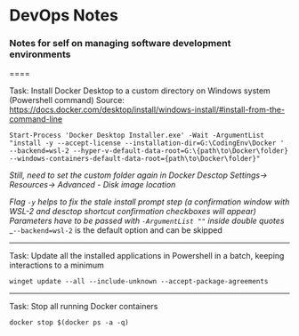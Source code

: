 # DevOps Notes
### Notes for self on managing software development environments
====

Task: Install Docker Desktop to a custom directory on Windows system (Powershell command)
Source: https://docs.docker.com/desktop/install/windows-install/#install-from-the-command-line

	Start-Process 'Docker Desktop Installer.exe' -Wait -ArgumentList "install -y --accept-license --installation-dir=G:\CodingEnv\Docker '
 	--backend=wsl-2 --hyper-v-default-data-root=G:\{path\to\Docker\folder} --windows-containers-default-data-root={path\to\Docker\folder}"
*Still, need to set the custom folder again in Docker Desctop Settings-> Resources-> Advanced - Disk image location*

_Flag `-y` helps to fix the stale install prompt step (a confirmation window with WSL-2 and desctop shortcut confirmation checkboxes will appear)_
_Parameters have to be passed with `-ArgumentList ""` inside double quotes_
_`--backend=wsl-2` is the default option and can be skipped

---
Task: Update all the installed applications in Powershell in a batch, keeping interactions to a minimum

	winget update --all --include-unknown --accept-package-agreements
---
Task: Stop all running Docker containers

	docker stop $(docker ps -a -q)

